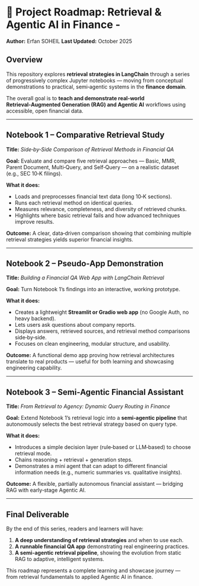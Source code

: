 # 🧭 Project Roadmap: Retrieval & Agentic AI in Finance -
**Author:** Erfan SOHEIL
**Last Updated:** October 2025  

## Overview
This repository explores **retrieval strategies in LangChain** through a series of progressively complex Jupyter notebooks — moving from conceptual demonstrations to practical, semi‑agentic systems in the **finance domain**.

The overall goal is to **teach and demonstrate real‑world Retrieval‑Augmented Generation (RAG) and Agentic AI** workflows using accessible, open financial data.

---

## Notebook 1 – Comparative Retrieval Study
**Title:** _Side‑by‑Side Comparison of Retrieval Methods in Financial QA_

**Goal:** Evaluate and compare five retrieval approaches — Basic, MMR, Parent Document, Multi‑Query, and Self‑Query — on a realistic dataset (e.g., SEC 10‑K filings).  

**What it does:**
- Loads and preprocesses financial text data (long 10‑K sections).  
- Runs each retrieval method on identical queries.  
- Measures relevance, completeness, and diversity of retrieved chunks.  
- Highlights where basic retrieval fails and how advanced techniques improve results.

**Outcome:** A clear, data‑driven comparison showing that combining multiple retrieval strategies yields superior financial insights.

---

## Notebook 2 – Pseudo‑App Demonstration
**Title:** _Building a Financial QA Web App with LangChain Retrieval_

**Goal:** Turn Notebook 1’s findings into an interactive, working prototype.  

**What it does:**
- Creates a lightweight **Streamlit or Gradio web app** (no Google Auth, no heavy backend).  
- Lets users ask questions about company reports.  
- Displays answers, retrieved sources, and retrieval method comparisons side‑by‑side.  
- Focuses on clean engineering, modular structure, and usability.

**Outcome:** A functional demo app proving how retrieval architectures translate to real products — useful for both learning and showcasing engineering capability.

---

## Notebook 3 – Semi‑Agentic Financial Assistant
**Title:** _From Retrieval to Agency: Dynamic Query Routing in Finance_

**Goal:** Extend Notebook 1’s retrieval logic into a **semi‑agentic pipeline** that autonomously selects the best retrieval strategy based on query type.  

**What it does:**
- Introduces a simple decision layer (rule‑based or LLM‑based) to choose retrieval mode.  
- Chains reasoning + retrieval + generation steps.  
- Demonstrates a mini agent that can adapt to different financial information needs (e.g., numeric summaries vs. qualitative insights).  

**Outcome:** A flexible, partially autonomous financial assistant — bridging RAG with early‑stage Agentic AI.

---

## Final Deliverable
By the end of this series, readers and learners will have:
1. **A deep understanding of retrieval strategies** and when to use each.  
2. **A runnable financial QA app** demonstrating real engineering practices.  
3. **A semi‑agentic retrieval pipeline**, showing the evolution from static RAG to adaptive, intelligent systems.

This roadmap represents a complete learning and showcase journey — from retrieval fundamentals to applied Agentic AI in finance.


